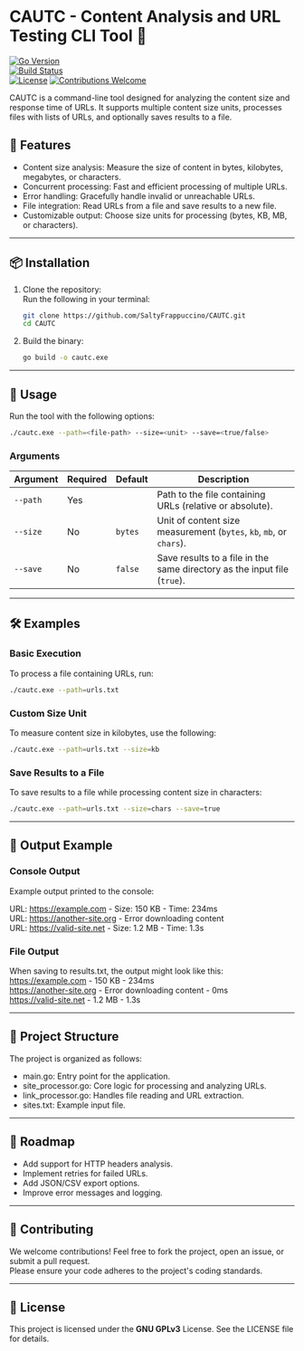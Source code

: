 # CAUTC - Content Analysis and URL Testing CLI Tool 🚀

[![Go Version](https://img.shields.io/github/go-mod/go-version/golang/go)](https://golang.org/)  
[![Build Status](https://img.shields.io/badge/build-passing-brightgreen)](https://github.com/SaltyFrappuccino/CAUTC/actions)  
[![License](https://img.shields.io/badge/license-GNU%20GPLv3-blue)](https://www.gnu.org/licenses/gpl-3.0.html)
[![Contributions Welcome](https://img.shields.io/badge/contributions-welcome-orange.svg)](https://github.com/your-repo/CAUTC/issues)

CAUTC is a command-line tool designed for analyzing the content size and response time of URLs. It supports multiple content size units, processes files with lists of URLs, and optionally saves results to a file.

## 🌟 Features

- Content size analysis: Measure the size of content in bytes, kilobytes, megabytes, or characters.
- Concurrent processing: Fast and efficient processing of multiple URLs.
- Error handling: Gracefully handle invalid or unreachable URLs.
- File integration: Read URLs from a file and save results to a new file.
- Customizable output: Choose size units for processing (bytes, KB, MB, or characters).

---

## 📦 Installation

1. Clone the repository:  
   Run the following in your terminal:
   ```bash
   git clone https://github.com/SaltyFrappuccino/CAUTC.git
   cd CAUTC
   ```

2. Build the binary:
    ```bash 
   go build -o cautc.exe
    ```

---

## 🚀 Usage

Run the tool with the following options:  
```bash
./cautc.exe --path=<file-path> --size=<unit> --save=<true/false>
```

### Arguments

| Argument     | Required | Default   | Description                                                                 |
|--------------|----------|-----------|-----------------------------------------------------------------------------|
| `--path`     | Yes      |           | Path to the file containing URLs (relative or absolute).                   |
| `--size`     | No       | `bytes`   | Unit of content size measurement (`bytes`, `kb`, `mb`, or `chars`).        |
| `--save`     | No       | `false`   | Save results to a file in the same directory as the input file (`true`).   |

---

## 🛠️ Examples

### Basic Execution

To process a file containing URLs, run:  
```bash
./cautc.exe --path=urls.txt
```

### Custom Size Unit

To measure content size in kilobytes, use the following:  
```bash
./cautc.exe --path=urls.txt --size=kb
````

### Save Results to a File

To save results to a file while processing content size in characters:  
```bash
./cautc.exe --path=urls.txt --size=chars --save=true
```

---

## 📄 Output Example

### Console Output

Example output printed to the console:  

URL: https://example.com - Size: 150 KB - Time: 234ms  
URL: https://another-site.org - Error downloading content  
URL: https://valid-site.net - Size: 1.2 MB - Time: 1.3s

### File Output

When saving to results.txt, the output might look like this:  
https://example.com - 150 KB - 234ms  
https://another-site.org - Error downloading content - 0ms  
https://valid-site.net - 1.2 MB - 1.3s

---

## 📂 Project Structure

The project is organized as follows:

- main.go: Entry point for the application.
- site_processor.go: Core logic for processing and analyzing URLs.
- link_processor.go: Handles file reading and URL extraction.
- sites.txt: Example input file.

---

## 🚧 Roadmap

- Add support for HTTP headers analysis.
- Implement retries for failed URLs.
- Add JSON/CSV export options.
- Improve error messages and logging.

---

## 🤝 Contributing

We welcome contributions! Feel free to fork the project, open an issue, or submit a pull request. 
<br/>Please ensure your code adheres to the project's coding standards.

---

## 📜 License

This project is licensed under the **GNU GPLv3** License. See the LICENSE file for details.